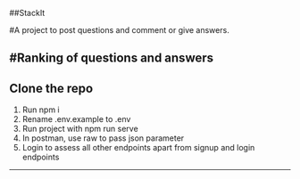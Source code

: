 ##StackIt

#A project to post questions and comment or give answers.

#Ranking of questions and answers
---

## Clone the repo
1. Run npm i 
2. Rename .env.example to .env
4. Run project with npm run serve
5. In postman, use raw to pass json parameter
6. Login to assess all other endpoints apart from signup and login endpoints


---

